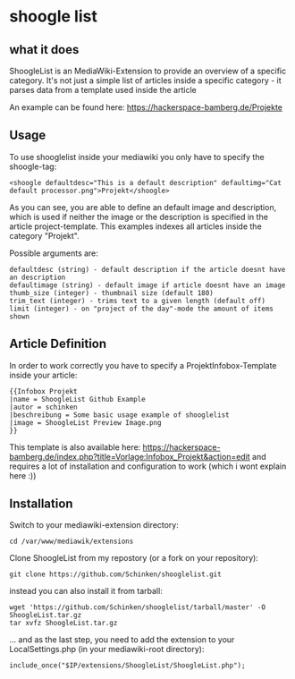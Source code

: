 # shoogle list

## what it does

ShoogleList is an MediaWiki-Extension to provide an overview of a specific category.
It's not just a simple list of articles inside a specific category - it parses data from a template used inside the article

An example can be found here: https://hackerspace-bamberg.de/Projekte

## Usage

To use shooglelist inside your mediawiki you only have to specify the shoogle-tag:

    <shoogle defaultdesc="This is a default description" defaultimg="Cat default processor.png">Projekt</shoogle>

As you can see, you are able to define an default image and description, which is used if neither the image or the description is specified in the article project-template. This examples indexes all articles inside the category "Projekt".

Possible arguments are:

    defaultdesc (string) - default description if the article doesnt have an description
    defaultimage (string) - default image if article doesnt have an image
    thumb_size (integer) - thumbnail size (default 180)
    trim_text (integer) - trims text to a given length (default off)
    limit (integer) - on "project of the day"-mode the amount of items shown


## Article Definition

In order to work correctly you have to specify a ProjektInfobox-Template inside your article:

    {{Infobox Projekt
    |name = ShoogleList Github Example
    |autor = schinken
    |beschreibung = Some basic usage example of shooglelist
    |image = ShoogleList Preview Image.png
    }}


This template is also available here: https://hackerspace-bamberg.de/index.php?title=Vorlage:Infobox_Projekt&action=edit and requires a lot of installation
and configuration to work (which i wont explain here :))

## Installation

Switch to your mediawiki-extension directory:

    cd /var/www/mediawik/extensions

Clone ShoogleList from my repostory (or a fork on your repository):

    git clone https://github.com/Schinken/shooglelist.git

instead you can also install it from tarball:

    wget 'https://github.com/Schinken/shooglelist/tarball/master' -O ShoogleList.tar.gz
    tar xvfz ShoogleList.tar.gz

... and as the last step, you need to add the extension to your LocalSettings.php (in your mediawiki-root directory):

    include_once("$IP/extensions/ShoogleList/ShoogleList.php");
